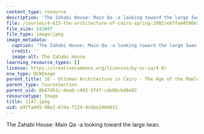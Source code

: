 ```yaml
---
content_type: resource
description: 'The Zahabi House: Main Qa -a looking toward the large Iwan.'
file: /courses/4-615-the-architecture-of-cairo-spring-2002/e97fa44590e2674af2249cbbe240d011_1147.jpeg
file_size: 243607
file_type: image/jpeg
image_metadata:
  caption: 'The Zahabi House: Main Qa -a looking toward the large Iwan.'
  credit: ''
  image-alt: The Zahabi House
learning_resource_types: []
license: https://creativecommons.org/licenses/by-nc-sa/4.0/
ocw_type: OCWImage
parent_title: 16 - Ottoman Architecture in Cairo - The Age of the Mamluk Beys
parent_type: CourseSection
parent_uid: 0b87451c-dea9-c903-5f4f-cde08cbd0a92
resourcetype: Image
title: 1147.jpeg
uid: e97fa445-90e2-674a-f224-9cbbe240d011
---
```

The Zahabi House: Main Qa -a looking toward the large Iwan.
